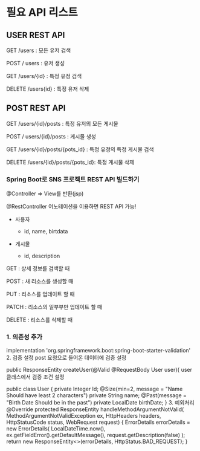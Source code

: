 # 필요 API 리스트 

## USER REST API

GET /users : 모든 유저 검색

POST / users : 유저 생성

GET /users/{id} : 특정 유정 검색

DELETE /users{id} : 특정 유저 삭제



## POST REST API

GET /users/{id}/posts : 특정 유저의 모든 게시물

POST / users/{id}/posts : 게시물 생성

GET /users/{id}/posts/{pots_id} : 특정 유정의 특정 게시물 검색

DELETE /users/{id}/posts/{pots_id}: 특정 게시물 삭제



### Spring Boot로  SNS 프로젝트  REST API 빌드하기

@Controller => View를 반환(jsp)

@RestController 어노테이션을 이용하면 REST API 가능!

- 사용자

    - id, name, birtdata

- 게시물

    - id, description

GET  : 상세 정보를 검색할 때

POST : 새 리소스를 생성할 때

PUT : 리소스를 업데이트 할 때

PATCH : 리소스의 일부부만 업데이트 할 때

DELETE : 리소스를 삭제할 때

### 1. 의존성 추가
implementation 'org.springframework.boot:spring-boot-starter-validation'
2. 검증 설정
post 요청으로 들어온 데이터에 검증 설정

public ResponseEntity<User> createUser(@Valid @RequestBody User user){
user 클래스에서 검증 조건 설정

public class User {
    private Integer Id;
    @Size(min=2, message = "Name Should have least 2 characters")
    private String name;
    @Past(message = "Birth Date Should be in the past")
    private LocalDate birthDate;
}
3. 예외처리
@Override
    protected ResponseEntity<Object> handleMethodArgumentNotValid(
            MethodArgumentNotValidException ex, HttpHeaders headers, HttpStatusCode status, WebRequest request) {
            ErrorDetails errorDetails = new ErrorDetails(
                    LocalDateTime.now(),
                    ex.getFieldError().getDefaultMessage(),
                    request.getDescription(false)
            );
        return new ResponseEntity<>(errorDetails, HttpStatus.BAD_REQUEST);
    }